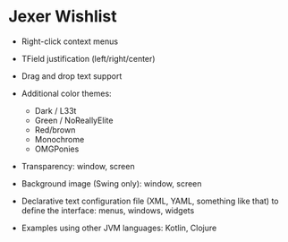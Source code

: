 Jexer Wishlist
==============

* Right-click context menus

* TField justification (left/right/center)

* Drag and drop text support

* Additional color themes:
  - Dark / L33t
  - Green / NoReallyElite
  - Red/brown
  - Monochrome
  - OMGPonies

* Transparency: window, screen

* Background image (Swing only): window, screen

* Declarative text configuration file (XML, YAML, something like that)
  to define the interface: menus, windows, widgets

* Examples using other JVM languages: Kotlin, Clojure
